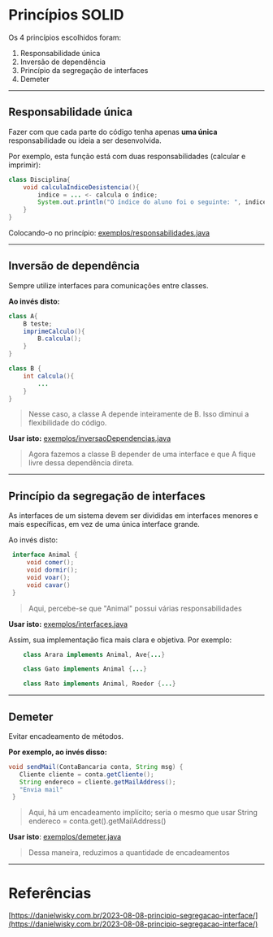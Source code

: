 # Princípios SOLID

Os 4 princípios escolhidos foram:
1. Responsabilidade única
2. Inversão de dependência
3. Princípio da segregação de interfaces
4. Demeter

---

## Responsabilidade única
Fazer com que cada parte do código tenha apenas **uma única** responsabilidade ou ideia a ser desenvolvida.

Por exemplo, esta função está com duas responsabilidades (calcular e imprimir):
```java
class Disciplina{
	void calculaIndiceDesistencia(){
		indice = ... <- calcula o índice;
		System.out.println("O índice do aluno foi o seguinte: ", indice);
	}
}
```

Colocando-o no princípio:
[exemplos/responsabilidades.java](exemplos/responsabilidades.java)

---

## Inversão de dependência

Sempre utilize interfaces para comunicações entre classes.

**Ao invés disto:**
```java
class A{
	B teste;
	imprimeCalculo(){
		B.calcula();
	}
}

class B {
	int calcula(){
		...
	}
}
```
> Nesse caso, a classe A depende inteiramente de B. Isso diminui a flexibilidade do código.

**Usar isto:**
[exemplos/inversaoDependencias.java](exemplos/inversaoDependencias.java)

> Agora fazemos a classe B depender de uma interface e que A fique livre dessa dependência direta.

---

## Princípio da segregação de interfaces
As interfaces de um sistema devem ser divididas em interfaces menores e mais específicas, em vez de uma única interface grande.

Ao invés disto:
```java
 interface Animal {
     void comer();
     void dormir();
     void voar();
	 void cavar()
 }
```
> Aqui, percebe-se que "Animal" possui várias responsabilidades

**Usar isto:**
[exemplos/interfaces.java](exemplos/interfaces.java)

Assim, sua implementação fica mais clara e objetiva. Por exemplo:
```java
	class Arara implements Animal, Ave{...}

	class Gato implements Animal {...}

	class Rato implements Animal, Roedor {...}
```
---

## Demeter
Evitar encadeamento de métodos.

**Por exemplo, ao invés disso:**
```java
void sendMail(ContaBancaria conta, String msg) {
   Cliente cliente = conta.getCliente();
   String endereco = cliente.getMailAddress();
   "Envia mail"
 }
```
> Aqui, há um encadeamento implícito; seria o mesmo que usar String endereco = conta.get().getMailAddress()

**Usar isto**:
[exemplos/demeter.java](exemplos/demeter.java)

> Dessa maneira, reduzimos a quantidade de encadeamentos

---

# Referências
[https://danielwisky.com.br/2023-08-08-principio-segregacao-interface/](https://danielwisky.com.br/2023-08-08-principio-segregacao-interface/)